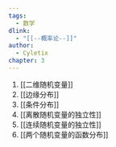 ```yaml
---
tags:
  - 数学
dlink:
  - "[[--概率论--]]"
author:
  - Cyletix
chapter: 3
---
```

1. [[二维随机变量]]
2. [[边缘分布]]
3. [[条件分布]]
4. [[离散随机变量的独立性]]
5. [[连续随机变量的独立性]]
6. [[两个随机变量的函数分布]]
